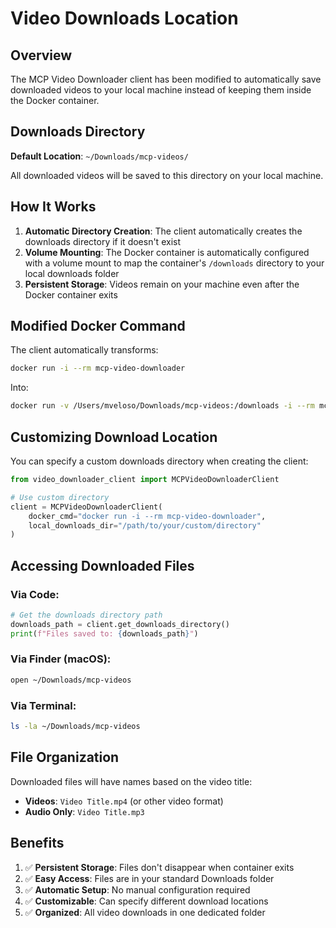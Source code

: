 # Video Downloads Location

## Overview

The MCP Video Downloader client has been modified to automatically save downloaded videos to your local machine instead of keeping them inside the Docker container.

## Downloads Directory

**Default Location**: `~/Downloads/mcp-videos/`

All downloaded videos will be saved to this directory on your local machine.

## How It Works

1. **Automatic Directory Creation**: The client automatically creates the downloads directory if it doesn't exist
2. **Volume Mounting**: The Docker container is automatically configured with a volume mount to map the container's `/downloads` directory to your local downloads folder
3. **Persistent Storage**: Videos remain on your machine even after the Docker container exits

## Modified Docker Command

The client automatically transforms:

```bash
docker run -i --rm mcp-video-downloader
```

Into:

```bash
docker run -v /Users/mveloso/Downloads/mcp-videos:/downloads -i --rm mcp-video-downloader
```

## Customizing Download Location

You can specify a custom downloads directory when creating the client:

```python
from video_downloader_client import MCPVideoDownloaderClient

# Use custom directory
client = MCPVideoDownloaderClient(
    docker_cmd="docker run -i --rm mcp-video-downloader",
    local_downloads_dir="/path/to/your/custom/directory"
)
```

## Accessing Downloaded Files

### Via Code:

```python
# Get the downloads directory path
downloads_path = client.get_downloads_directory()
print(f"Files saved to: {downloads_path}")
```

### Via Finder (macOS):

```bash
open ~/Downloads/mcp-videos
```

### Via Terminal:

```bash
ls -la ~/Downloads/mcp-videos
```

## File Organization

Downloaded files will have names based on the video title:

- **Videos**: `Video Title.mp4` (or other video format)
- **Audio Only**: `Video Title.mp3`

## Benefits

1. ✅ **Persistent Storage**: Files don't disappear when container exits
2. ✅ **Easy Access**: Files are in your standard Downloads folder
3. ✅ **Automatic Setup**: No manual configuration required
4. ✅ **Customizable**: Can specify different download locations
5. ✅ **Organized**: All video downloads in one dedicated folder
